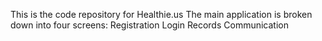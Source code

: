 This is the code repository for Healthie.us
The main application is broken down into four screens:
Registration
Login
Records
Communication
